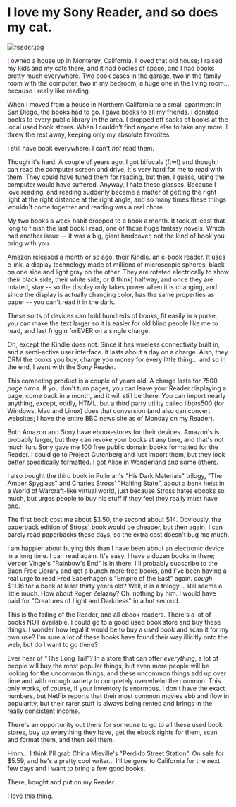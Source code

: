 # I love my Sony Reader, and so does my cat.

![reader.jpg](http://westkarana.com/wp-content/uploads/2007/12/reader.jpg)

I owned a house up in Monterey, California. I loved that old house; I raised my kids and my cats there, and it had oodles of space, and I had books pretty much everywhere. Two book cases in the garage, two in the family room with the computer, two in my bedroom, a huge one in the living room... because I really like reading.

When I moved from a house in Northern California to a small apartment in San Diego, the books had to go. I gave books to all my friends. I donated books to every public library in the area. I dropped off sacks of books at the local used book stores. When I couldn't find anyone else to take any more, I threw the rest away, keeping only my absolute favorites.

I still have book everywhere. I can't *not* read them.

Though it's hard. A couple of years ago, I got bifocals (ftw!) and though I can read the computer screen and drive, it's very hard for me to read with them. They could have tuned them for reading, but then, I guess, using the computer would have suffered. Anyway, I hate these glasses. Because I love reading, and reading suddenly became a matter of getting the right light at the right distance at the right angle, and so many times these things wouldn't come together and reading was a real chore.

My two books a week habit dropped to a book a month. It took at least that long to finish the last book I read, one of those huge fantasy novels. Which had another issue -- it was a big, giant hardcover, not the kind of book you bring with you.

Amazon released a month or so ago, their Kindle. an e-book reader. It uses e-ink, a display technology made of millions of microscopic spheres, black on one side and light gray on the other. They are rotated electrically to show their black side, their white side, or (I think) halfway, and once they are rotated, stay -- so the display only takes power when it is changing, and since the display is actually changing color, has the same properties as paper -- you can't read it in the dark.

These sorts of devices can hold hundreds of books, fit easily in a purse, you can make the text larger so it is easier for old blind people like me to read, and last friggin forEVER on a single charge.

Oh, except the Kindle does not. Since it has wireless connectivity built in, and a semi-active user interface. it lasts about a day on a charge. Also, they DRM the books you buy, charge you money for every little thing... and so in the end, I went with the Sony Reader.

This competing product is a couple of years old. A charge lasts for 7500 *page turns*. If you don't turn pages, you can leave your Reader displaying a page, come back in a month, and it will still be there. You can import nearly anything, except, oddly, HTML, but a third party utility called libprs500 (for Windows, Mac and Linux) does that conversion (and also can convert websites; I have the entire BBC news site as of Monday on my Reader).

Both Amazon and Sony have ebook-stores for their devices. Amazon's is probably larger, but they can revoke your books at any time, and that's not much fun. Sony gave me 100 free public domain books formatted for the Reader. I could go to Project Gutenberg and just import them, but they look better specifically formatted. I got Alice in Wonderland and some others.

I also bought the third book in Pullman's "His Dark Materials" trilogy, "The Amber Spyglass" and Charles Stross' "Halting State", about a bank heist in a World of Warcraft-like virtual world, just because Stross hates ebooks so much, but urges people to buy his stuff if they feel they really must have one.

The first book cost me about $3.50, the second about $14. Obviously, the paperback edition of Stross' book would be cheaper, but then again, I can barely read paperbacks these days, so the extra cost doesn't bug me much.

I am happier about buying this than I have been about an electronic device in a long time. I can read again. It's easy. I have a dozen books in there; Verbor Vinge's "Rainbow's End" is in there. I'll probably subscribe to the Baen Free Library and get a bunch more free books, and I've been having a real urge to read Fred Saberhagen's "Empire of the East" again. *cough* $11.16 for a book at least thirty years old? Well, it is a trilogy... still seems a little much. How about Roger Zelazny? Oh, nothing by him. I would have paid for "Creatures of Light and Darkness" in a hot second.

This is the failing of the Reader, and all ebook readers. There's a lot of books NOT available. I could go to a good used book store and buy these things. I wonder how legal it would be to buy a used book and scan it for my own use? I'm sure a lot of these books have found their way illicitly onto the web, but do I want to go there?

Ever hear of "The Long Tail"? In a store that can offer *everything*, a lot of people will buy the most popular things, but even more people will be looking for the uncommon things; and these uncommon things add up over time and with enough variety to completely overwhelm the common. This only works, of course, if your inventory is enormous. I don't have the exact numbers, but Netflix reports that their most common movies ebb and flow in popularity, but their rarer stuff is always being rented and brings in the really consistent income.

There's an opportunity out there for someone to go to all these used book stores, buy up everything they have, get the ebook rights for them, scan and format them, and then sell them. 

Hmm... I think I'll grab China Mieville's "Perdido Street Station". On sale for $5.59, and he's a pretty cool writer... I'll be gone to California for the next few days and I want to bring a few good books.

There, bought and put on my Reader.

I love this thing.



